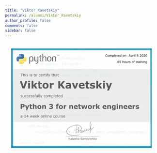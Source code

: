 ```yaml
---
title: "Viktor Kavetskiy"
permalink: /alumni/Viktor_Kavetskiy
author_profile: false
comments: false
sidebar: false
---
```


<div style="padding: 20px;">
  <img src="https://raw.githubusercontent.com/pyneng/pyneng.github.io/master/alumni/Viktor_Kavetskiy.png" alt="Python for network engineers">
</div>

